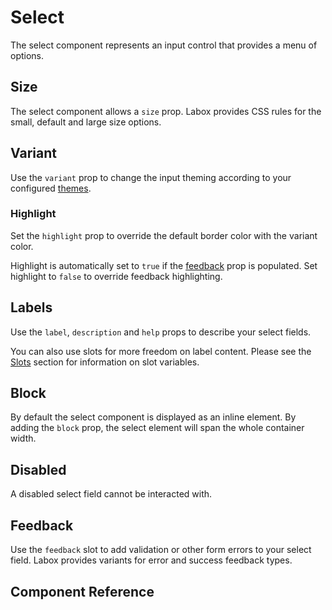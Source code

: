 # Select <Tag text="<LSelect>" />

The select component represents an input control that provides a menu of options.

<Snippet :code="example" />

## Size

The select component allows a `size` prop. Labox provides CSS rules for the small, default and large size options.

<Snippet :code="sizes" />

## Variant

Use the `variant` prop to change the input theming according to your configured [themes](/labox/configuration/themes/).

<Snippet :code="variants" />

### Highlight

Set the `highlight` prop to override the default border color with the variant color.

<Snippet :code="highlight" />

Highlight is automatically set to `true` if the [feedback](#feedback) prop is populated. Set highlight to `false` to override feedback highlighting.

<Snippet :code="highlightFeedback" />

## Labels

Use the `label`, `description` and `help` props to describe your select fields.

<Snippet :code="labels" />

You can also use slots for more freedom on label content. Please see the [Slots](#slots) section for information on slot variables.

<Snippet :code="labelsSlots" />

## Block

By default the select component is displayed as an inline element. By adding the `block` prop, the select element will span the whole container width.

<Snippet :code="block" />

## Disabled

A disabled select field cannot be interacted with.

<Snippet :code="disabled" />

## Feedback

Use the `feedback` slot to add validation or other form errors to your select field. Labox provides variants for error and success feedback types.

<Snippet :code="feedback" />

## Component Reference

<ComponentMeta src="select" />

<script lang="ts" setup>
const example = `<template>
  <LSelect
    v-model="selected"
    label="Select"
    :options="[
      { label: 'Apple', value: 'apple' },
      { label: 'Banana', value: 'banana' },
      { label: 'Cranberry', value: 'cranberry' }
    ]"
    :help="selected ? \`You selected \${selected}.\` : \`Please select something.\`"
  />
</template>

<script>
export default {
  data() {
    return {
      selected: null
    }
  }
}
<\/script>
`

const sizes = `<template>
  <div class="grid-3">
    <LSelect size="sm" :options="options" label="Small" />
    <LSelect size="md" :options="options" label="Default" />
    <LSelect size="lg" :options="options" label="Large" />
  </div>
</template>

<script>
export default {
  data() {
    return {
      options: [
        { label: 'Apple', value: 'apple' },
        { label: 'Banana', value: 'banana' },
        { label: 'Cranberry', value: 'cranberry' }
      ]
    }
  }
}
<\/script>
`

const variants = `
<div class="grid-4">
  <LSelect variant="primary" placeholder="primary" />
  <LSelect variant="secondary" placeholder="secondary" />
  <LSelect variant="error" placeholder="error" />
  <LSelect variant="success" placeholder="success"/>
</div>
`

const highlight = `
<div class="grid-4">
  <LSelect highlight variant="primary" placeholder="primary" />
  <LSelect highlight variant="secondary" placeholder="secondary" />
  <LSelect highlight variant="error" placeholder="error" />
  <LSelect highlight variant="success" placeholder="success"/>
</div>
`

const highlightFeedback = `
<div class="grid-3">
  <LSelect feedback="Error!" placeholder="Feedback"/>
  <LSelect :highlight="false" feedback="Error!" placeholder="Override"/>
</div>
`

const labels = `
<LSelect 
  label="Label"
  description="Description"
  help="Help"
  :options="[
    { label: 'Apple', value: 'apple' },
    { label: 'Banana', value: 'banana' },
    { label: 'Cranberry', value: 'cranberry' }
  ]"
/>
`

const labelsSlots = `
<LSelect 
  :options="[
    { label: 'Apple', value: 'apple' },
    { label: 'Banana', value: 'banana' },
    { label: 'Cranberry', value: 'cranberry' }
  ]">
  <template #label="{ id }">
    <label :for="id">Label</label>
  </template>
  <template #description>
    <span style="color: purple" v-text="'Description'" />
  </template>
  <template #help>
    <span style="color: purple" v-text="'Help'" />
  </template>
</LSelect>
`

const block = `
<LSelect 
  block
  label="Block" 
  :options="[
    { label: 'Apple', value: 'apple' },
    { label: 'Banana', value: 'banana' },
    { label: 'Cranberry', value: 'cranberry' }
  ]"
/>
`

const disabled = `
<template>
<LSelect 
  v-model="selected" 
  :options="[
    { label: 'Apple', value: 'apple' },
    { label: 'Banana', value: 'banana' },
    { label: 'Cranberry', value: 'cranberry' }
  ]"
  disabled
/>
</template>

<script>
export default {
  data() {
    return {
      selected: "cranberry"
    }
  }
}
<\/script>
`

const feedback = `
<div class="grid-2">
  <LSelect label="Select" block feedback="Error!" />
  <LSelect label="Select" block feedback="Success!" feedback-type="success" />
</div>
`
</script>
